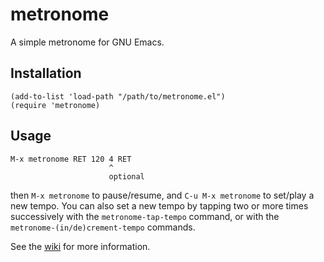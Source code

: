 # metronome

A simple metronome for GNU Emacs.

## Installation

```
(add-to-list 'load-path "/path/to/metronome.el")
(require 'metronome)
```

## Usage

```
M-x metronome RET 120 4 RET
                      ^
                      optional
```

then `M-x metronome` to pause/resume, and `C-u M-x metronome` to
set/play a new tempo. You can also set a new tempo by tapping two or
more times successively with the `metronome-tap-tempo` command, or
with the `metronome-(in/de)crement-tempo` commands.

See the [wiki](https://gitlab.com/jagrg/metronome/-/wikis/pages) for more information.
